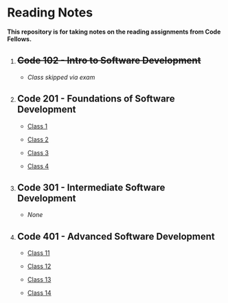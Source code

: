 # Reading Notes

**This repository is for taking notes on the reading assignments from Code Fellows.**

1. ## ~~Code 102 - Intro to Software Development~~

   - *Class skipped via exam*

2. ## Code 201 - Foundations of Software Development

   - [Class 1](./201/class-01.md)

   - [Class 2](./201/class-02.md)

   - [Class 3](./201/class-03.md)

   - [Class 4](./201/class-04.md)

3. ## Code 301 - Intermediate Software Development

   - *None*

4. ## Code 401 - Advanced Software Development

   - [Class 11](./401/class-11.md)

   - [Class 12](./401/class-12.md)

   - [Class 13](./401/class-13.md)

   - [Class 14](./401/class-14.md)
